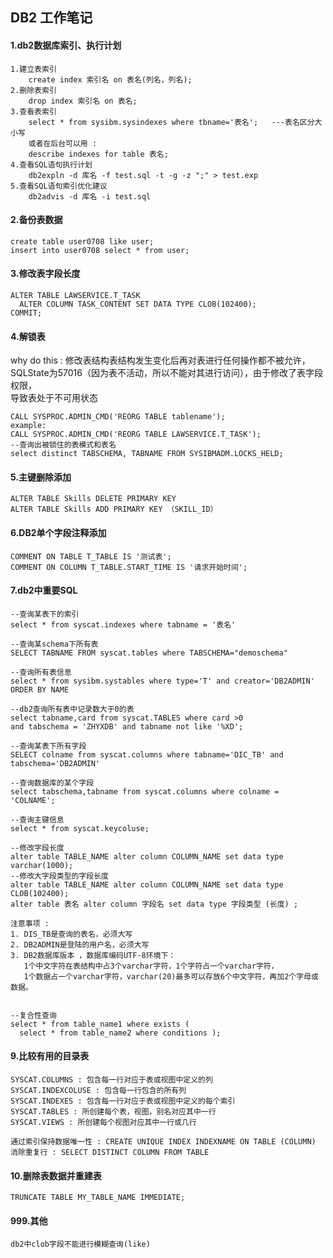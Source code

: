 ## DB2 工作笔记
#### 1.db2数据库索引、执行计划
````shell script
1.建立表索引
    create index 索引名 on 表名(列名，列名);
2.删除表索引
    drop index 索引名 on 表名;
3.查看表索引
    select * from sysibm.sysindexes where tbname='表名';   ---表名区分大小写
    或者在后台可以用 : 
    describe indexes for table 表名;
4.查看SQL语句执行计划
    db2expln -d 库名 -f test.sql -t -g -z ";" > test.exp
5.查看SQL语句索引优化建议
    db2advis -d 库名 -i test.sql
````

#### 2.备份表数据
````shell script
create table user0708 like user;
insert into user0708 select * from user;
````
#### 3.修改表字段长度

````shell script
ALTER TABLE LAWSERVICE.T_TASK
  ALTER COLUMN TASK_CONTENT SET DATA TYPE CLOB(102400);
COMMIT;
````
#### 4.解锁表
why do this : 修改表结构表结构发生变化后再对表进行任何操作都不被允许，  
SQLState为57016（因为表不活动，所以不能对其进行访问），由于修改了表字段权限，  
导致表处于不可用状态

````shell script
CALL SYSPROC.ADMIN_CMD('REORG TABLE tablename');
example:
CALL SYSPROC.ADMIN_CMD('REORG TABLE LAWSERVICE.T_TASK');
--查询出被锁住的表模式和表名
select distinct TABSCHEMA, TABNAME FROM SYSIBMADM.LOCKS_HELD;
````

#### 5.主键删除添加
````shell script
ALTER TABLE Skills DELETE PRIMARY KEY
ALTER TABLE Skills ADD PRIMARY KEY （SKILL_ID）
````
#### 6.DB2单个字段注释添加
````shell script
COMMENT ON TABLE T_TABLE IS '测试表';
COMMENT ON COLUMN T_TABLE.START_TIME IS '请求开始时间';
````

#### 7.db2中重要SQL
````shell script
--查询某表下的索引
select * from syscat.indexes where tabname = '表名'

--查询某schema下所有表
SELECT TABNAME FROM syscat.tables where TABSCHEMA="demoschema"

--查询所有表信息
select * from sysibm.systables where type='T' and creator='DB2ADMIN' ORDER BY NAME

--db2查询所有表中记录数大于0的表
select tabname,card from syscat.TABLES where card >0 
and tabschema = 'ZHYXDB' and tabname not like '%XD';

--查询某表下所有字段
SELECT colname from syscat.columns where tabname='DIC_TB' and tabschema='DB2ADMIN'

--查询数据库的某个字段
select tabschema,tabname from syscat.columns where colname = 'COLNAME';

--查询主键信息
select * from syscat.keycoluse;

--修改字段长度
alter table TABLE_NAME alter column COLUMN_NAME set data type varchar(1000); 
--修改大字段类型的字段长度
alter table TABLE_NAME alter column COLUMN_NAME set data type CLOB(102400);
alter table 表名 alter column 字段名 set data type 字段类型 (长度) ;

注意事项 : 
1. DIS_TB是查询的表名，必须大写
2. DB2ADMIN是登陆的用户名，必须大写
3. DB2数据库版本 ，数据库编码UTF-8环境下：
   1个中文字符在表结构中占3个varchar字符，1个字符占一个varchar字符，
   1个数据占一个varchar字符，varchar(20)最多可以存放6个中文字符，再加2个字母或数据。
   

--复合性查询
select * from table_name1 where exists (
  select * from table_name2 where conditions );
````

#### 9.比较有用的目录表
````shell script
SYSCAT.COLUMNS : 包含每一行对应于表或视图中定义的列
SYSCAT.INDEXCOLUSE : 包含每一行包含的所有列
SYSCAT.INDEXES : 包含每一行对应于表或视图中定义的每个索引
SYSCAT.TABLES : 所创建每个表，视图，别名对应其中一行
SYSCAT.VIEWS : 所创建每个视图对应其中一行或几行

通过索引保持数据唯一性 : CREATE UNIQUE INDEX INDEXNAME ON TABLE (COLUMN)
消除重复行 : SELECT DISTINCT COLUMN FROM TABLE
````

#### 10.删除表数据并重建表
````shell script
TRUNCATE TABLE MY_TABLE_NAME IMMEDIATE;
````

#### 999.其他
````shell script
db2中clob字段不能进行模糊查询(like)
````

